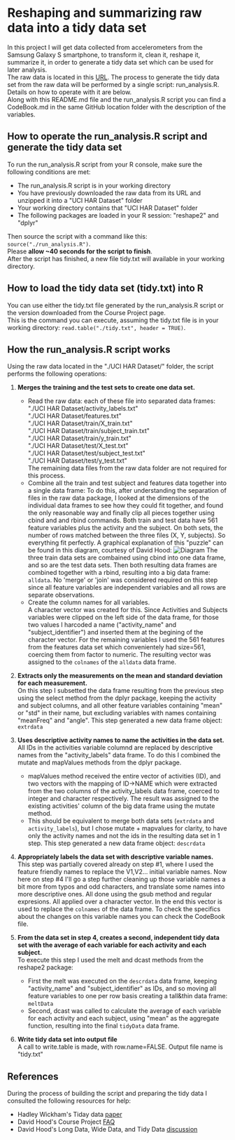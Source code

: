 # Reshaping and summarizing raw data into a tidy data set
In this project I will get data collected from accelerometers from the Samsung Galaxy S smartphone, to transform it, clean it, reshape it, summarize it, in order to generate a tidy data set which can be used for later analysis.  
The raw data is located in this [URL](https://d396qusza40orc.cloudfront.net/getdata%2Fprojectfiles%2FUCI%20HAR%20Dataset.zip).
The process to generate the tidy data set from the raw data will be performed by a single script: run_analysis.R. Details on how to operate with it are below.  
Along with this README.md file and the run_analysis.R script you can find a CodeBook.md in the same GitHub location folder with the description of the variables.  


## How to operate the run_analysis.R script and generate the tidy data set
To run the run_analysis.R script from your R console, make sure the following conditions are met:  
* The run_analysis.R script is in your working directory
* You have previously downloaded the raw data from its URL and unzipped it into a "UCI HAR Dataset" folder
* Your working directory contains that "UCI HAR Dataset" folder
* The following packages are loaded in your R session: "reshape2" and "dplyr"

Then source the script with a command like this: `source("./run_analysis.R")`.  
Please **allow ~40 seconds for the script to finish**.  
After the script has finished, a new file tidy.txt will available in your working directory.  


## How to load the tidy data set (tidy.txt) into R
You can use either the tidy.txt file generated by the run_analysis.R script or the version downloaded from the Course Project page.  
This is the command you can execute, assuming the tidy.txt file is in your working directory: `read.table("./tidy.txt", header = TRUE)`.  


## How the run_analysis.R script works
Using the raw data located in the "./UCI HAR Dataset/" folder, the script performs the following operations:  

1.  **Merges the training and the test sets to create one data set.**
    + Read the raw data: each of these file into separated data frames:  
    "./UCI HAR Dataset/activity_labels.txt"  
    "./UCI HAR Dataset/features.txt"  
    "./UCI HAR Dataset/train/X_train.txt"  
    "./UCI HAR Dataset/train/subject_train.txt"  
    "./UCI HAR Dataset/train/y_train.txt"  
    "./UCI HAR Dataset/test/X_test.txt"  
    "./UCI HAR Dataset/test/subject_test.txt"  
    "./UCI HAR Dataset/test/y_test.txt"  
    The remaining data files from the raw data folder are not required for this process.
    + Combine all the train and test subject and features data together into a single data frame: To do this, after understanding the separation of files in the raw data package, I looked at the dimensions of the individual data frames to see how they could fit together, and found the only reasonable way and finally clip all pieces together using cbind and and rbind commands. Both train and test data have 561 feature variables plus the activity and the subject. On both sets, the number of rows matched between the three files (X, Y, subjects). So everything fit perfectly. A graphical explanation of this "puzzle" can be found in this diagram, courtesy of David Hood: ![Diagram](https://coursera-forum-screenshots.s3.amazonaws.com/ab/a2776024af11e4a69d5576f8bc8459/Slide2.png) The three train data sets are combained using cbind into one data frame, and so are the test data sets. Then both resulting data frames are combined together with a rbind, resulting into a big data frame: `alldata`. No 'merge' or 'join' was considered required on this step since all feature variables are independent variables and all rows are separate observations.
    + Create the column names for all variables.  
    A character vector was created for this. Since Activities and Subjects variables were clipped on the left side of the data frame, for those two values I harcoded a name ("activity_name" and "subject_identifier") and inserted them at the begining of the character vector. For the remaining variables I used the 561 features from the features data set which convenientely had size=561, coercing them from factor to numeric. The resulting vector was assigned to the `colnames` of the `alldata` data frame.

2.  **Extracts only the measurements on the mean and standard deviation for each measurement.**  
On this step I subsetted the data frame resulting from the previous step using the select method from the dplyr package, keeping the activity and subject columns, and all other feature variables containing "mean" or "std" in their name, but excluding variables with names containing "meanFreq" and "angle".
 This step generated a new data frame object: `extrdata`

3.  **Uses descriptive activity names to name the activities in the data set.**  
All IDs in the activities variable columnd are replaced by descriptive names from the "activity_labels" data frame. To do this I combined the mutate and mapValues methods from the dplyr package.
    + mapValues method received the entire vector of activities (ID), and two vectors with the mapping of ID->NAME which were extracted from the two columns of the activity_labels data frame, coerced to integer and character respectively. The result was assigned to the existing activities' column of the big data frame using the mutate method.
    + This should be equivalent to merge both data sets (`extrdata` and `activity_labels`), but I chose mutate + mapvalues for clarity, to have only the activity names and not the ids in the resulting data set in 1 step.
This step generated a new data frame object: `descrdata`

4.  **Appropriately labels the data set with descriptive variable names.**  
This step was partially covered already on step #1, where I used the feature friendly names to replace the V1,V2... initial variable names. Now here on step #4 I'll go a step further cleaning up those variable names a bit more from typos and odd characters, and translate some names into more descriptive ones. All done using the gsub method and regular expresions. All applied over a character vector. In the end this vector is used to replace the `colnames` of the data frame.
To check the specifics about the changes on this variable names you can check the CodeBook file.

5.  **From the data set in step 4, creates a second, independent tidy data set with the average of each variable for each activity and each subject.**  
To execute this step I used the melt and dcast methods from the reshape2 package:
    + First the melt was executed on the `descrdata` data frame, keeping "activity_name" and "subject_identifier" as IDs, and so moving all feature variables to one per row basis creating a tall&thin data frame: `meltData`
    + Second, dcast was called to calculate the average of each variable for each activity and each subject, using "mean" as the aggregate function, resulting into the final `tidyData` data frame.  
    
6.  **Write tidy data set into output file**  
A call to write.table is made, with row.name=FALSE.
Output file name is "tidy.txt"


## References
During the process of building the script and preparing the tidy data I consulted the following resources for help:  
* Hadley Wickham's Tiday data [paper](http://vita.had.co.nz/papers/tidy-data.pdf)
* David Hood's Course Project [FAQ](https://class.coursera.org/getdata-007/forum/thread?thread_id=49)
* David Hood's Long Data, Wide Data, and Tidy Data [discussion](https://class.coursera.org/getdata-007/forum/thread?thread_id=214)